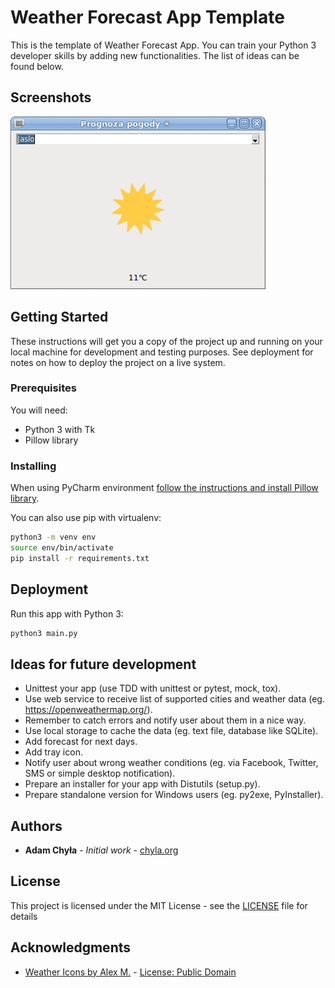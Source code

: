 # Weather Forecast App Template

This is the template of Weather Forecast App. You can train your Python 3 developer skills by adding new functionalities. The list of ideas can be found below.

## Screenshots

![alt text](https://github.com/chyla/WeatherForecastAppTemplate/raw/master/screenshots/screenshot1.gif "Main window")

## Getting Started

These instructions will get you a copy of the project up and running on your local machine for development and testing purposes. See deployment for notes on how to deploy the project on a live system.

### Prerequisites

You will need:

* Python 3 with Tk
* Pillow library

### Installing

When using PyCharm environment [follow the instructions and install Pillow library](https://www.jetbrains.com/help/pycharm/installing-uninstalling-and-upgrading-packages.html).

You can also use pip with virtualenv:

```bash
python3 -m venv env
source env/bin/activate
pip install -r requirements.txt
```

## Deployment

Run this app with Python 3:

```bash
python3 main.py
```

## Ideas for future development

- Unittest your app (use TDD with unittest or pytest, mock, tox).
- Use web service to receive list of supported cities and weather data (eg. https://openweathermap.org/).
- Remember to catch errors and notify user about them in a nice way.
- Use local storage to cache the data (eg. text file, database like SQLite).
- Add forecast for next days.
- Add tray icon.
- Notify user about wrong weather conditions (eg. via Facebook, Twitter, SMS or simple desktop notification).
- Prepare an installer for your app with Distutils (setup.py).
- Prepare standalone version for Windows users (eg. py2exe, PyInstaller).

## Authors

* **Adam Chyła** - *Initial work* - [chyla.org](https://chyla.org/blog/)

## License

This project is licensed under the MIT License - see the [LICENSE](LICENSE) file for details

## Acknowledgments

* [Weather Icons by Alex M.](https://opengameart.org/content/weather-icons) - [License: Public Domain](https://creativecommons.org/publicdomain/zero/1.0/)

